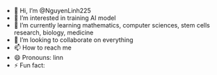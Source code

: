 - 👋 Hi, I’m @NguyenLinh225
- 👀 I’m interested in training AI model
- 🌱 I’m currently learning mathematics, computer sciences, stem cells research, biology, medicine
- 💞️ I’m looking to collaborate on everything
- 📫 How to reach me 
- 😄 Pronouns: linn
- ⚡ Fun fact: 

<!---
NguyenLinh225/NguyenLinh225 is a ✨ special ✨ repository because its `README.md` (this file) appears on your GitHub profile.
You can click the Preview link to take a look at your changes.
--->
